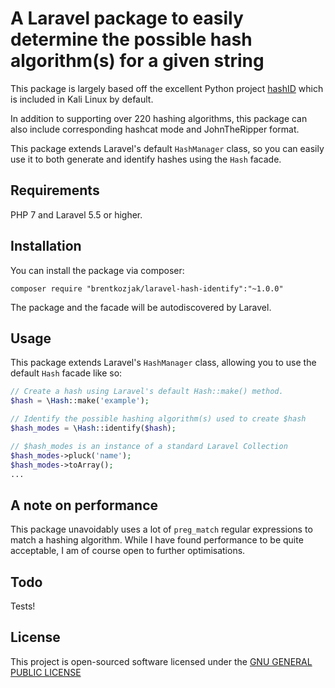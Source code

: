 # A Laravel package to easily determine the possible hash algorithm(s) for a given string

This package is largely based off the excellent Python project [hashID](https://github.com/psypanda/hashID) which is included in Kali Linux by default.

In addition to supporting over 220 hashing algorithms, this package can also include corresponding hashcat mode and JohnTheRipper format.

This package extends Laravel's default `HashManager` class, so you can easily use it to both generate and identify hashes using the `Hash` facade.

## Requirements

PHP 7 and Laravel 5.5 or higher.

## Installation

You can install the package via composer:

```
composer require "brentkozjak/laravel-hash-identify":"~1.0.0"
```

The package and the facade will be autodiscovered by Laravel.

## Usage

This package extends Laravel's `HashManager` class, allowing you to use the default `Hash` facade like so:

```php
// Create a hash using Laravel's default Hash::make() method.
$hash = \Hash::make('example');

// Identify the possible hashing algorithm(s) used to create $hash
$hash_modes = \Hash::identify($hash);

// $hash_modes is an instance of a standard Laravel Collection
$hash_modes->pluck('name');
$hash_modes->toArray();
...
```

## A note on performance

This package unavoidably uses a lot of `preg_match` regular expressions to match a hashing algorithm.  While I have found performance to be quite acceptable, I am of course open to further optimisations.

## Todo

Tests!

## License

This project is open-sourced software licensed under the [GNU GENERAL PUBLIC LICENSE](https://www.gnu.org/licenses/gpl-3.0.en.html)
